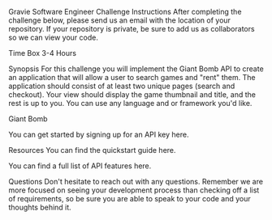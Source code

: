 Gravie Software Engineer Challenge
Instructions
After completing the challenge below, please send us an email with the location of your repository. If your repository is private, be sure to add us as collaborators so we can view your code.

Time Box
3-4 Hours

Synopsis
For this challenge you will implement the Giant Bomb API to create an application that will allow a user to search games and "rent" them. The application should consist of at least two unique pages (search and checkout). Your view should display the game thumbnail and title, and the rest is up to you. You can use any language and or framework you'd like.

Giant Bomb

You can get started by signing up for an API key here.

Resources
You can find the quickstart guide here.

You can find a full list of API features here.

Questions
Don't hesitate to reach out with any questions. Remember we are more focused on seeing your development process than checking off a list of requirements, so be sure you are able to speak to your code and your thoughts behind it.
